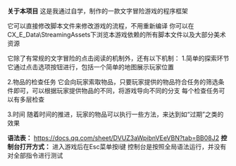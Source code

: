 **关于本项目**
这是我通过自学，制作的一款文字冒险游戏的程序框架

它可以直接修改脚本文件来修改游戏的流程，不用重新编译
你可以在CX_E_Data\StreamingAssets下浏览本游戏依赖的所有脚本文件以及大部分美术资源

它除了有常规的文字冒险的点击阅读的机制外，还有以下机制：
  1.简单的探索环节
  它通过点击选项按钮进行，包括一个简单的地图展示玩家位置
  
  2.物品的检查任务
  它会向玩家索取物品，只要玩家提供的物品符合任务的筛选条件即可，可以根据玩家提供物品的不同，将游戏导向不同的分支
  每个检查任务可以有多层检查
  
  3.时间
  随着时间的推进，玩家的物品可以执行一些方法，来达到如“过期”之类的效果

**语法表：**
https://docs.qq.com/sheet/DVUZ3aWpibnVEeVBN?tab=BB08J2
**控制台打开方式：**
进入游戏后在Esc菜单按i键
控制台是按照全局语法运行，并没有对全部指令进行测试
